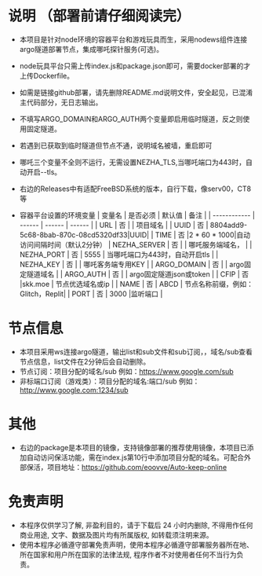 # 说明 （部署前请仔细阅读完）
* 本项目是针对node环境的容器平台和游戏玩具而生，采用nodews组件连接argo隧道部署节点，集成哪吒探针服务(可选)。
* node玩具平台只需上传index.js和package.json即可，需要docker部署的才上传Dockerfile。
* 如需是链接github部署，请先删除README.md说明文件，安全起见，已混淆主代码部分，无日志输出。
* 不填写ARGO_DOMAIN和ARGO_AUTH两个变量即启用临时隧道，反之则使用固定隧道。
* 若遇到已获取到临时隧道但节点不通，说明域名被墙，重启即可
* 哪吒三个变量不全则不运行，无需设置NEZHA_TLS,当哪吒端口为443时，自动开启--tls。
* 右边的Releases中有适配FreeBSD系统的版本，自行下载，像serv00，CT8等

* 容器平台设置的环境变量
  | 变量名        | 是否必须 | 默认值 | 备注 |
  | ------------ | ------ | ------ | ------ |
  | URL          | 否 |       | 项目域名    |
  | UUID         | 否 | 8804add9-5c68-8bab-870c-08cd5320df33|UUID|
  | TIME         | 否 |2 * 60 * 1000|自动访问间隔时间（默认2分钟）
  | NEZHA_SERVER | 否 |        | 哪吒服务端域名，                |
  | NEZHA_PORT   | 否 |  5555  | 当哪吒端口为443时，自动开启tls    |
  | NEZHA_KEY    | 否 |        | 哪吒客务端专用KEY                |
  | ARGO_DOMAIN  | 否 |        | argo固定隧道域名                 |
  | ARGO_AUTH    | 否 |        | argo固定隧道json或token          |
  | CFIP         | 否 |skk.moe | 节点优选域名或ip                 |
  | NAME         | 否 |  ABCD  | 节点名称前缀，例如：Glitch，Replit|
  | PORT         | 否 |  3000  |监听端口                         |

# 节点信息
* 本项目采用ws连接argo隧道，输出list和sub文件和sub订阅，，域名/sub查看节点信息，list文件在2分钟后会自动删除。
* 节点订阅：项目分配的域名/sub  例如：https://www.google.com/sub
* 非标端口订阅（游戏类）：项目分配的域名:端口/sub  例如：http://www.google.com:1234/sub

# 其他
* 右边的package是本项目的镜像，支持镜像部署的推荐使用镜像，本项目已添加自动访问保活功能，需在index.js第10行中添加项目分配的域名。可配合外部保活，项目地址：https://github.com/eoovve/Auto-keep-online
  
# 免责声明
* 本程序仅供学习了解, 非盈利目的，请于下载后 24 小时内删除, 不得用作任何商业用途, 文字、数据及图片均有所属版权, 如转载须注明来源。
* 使用本程序必循遵守部署免责声明，使用本程序必循遵守部署服务器所在地、所在国家和用户所在国家的法律法规, 程序作者不对使用者任何不当行为负责。

